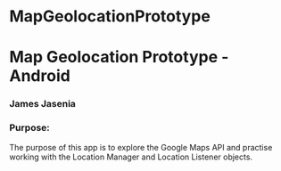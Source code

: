 # MapGeolocationPrototype

# Map Geolocation Prototype - Android
### James Jasenia

### Purpose: 
The purpose of this app is to explore the Google Maps API and practise working with the Location Manager and Location Listener objects.

